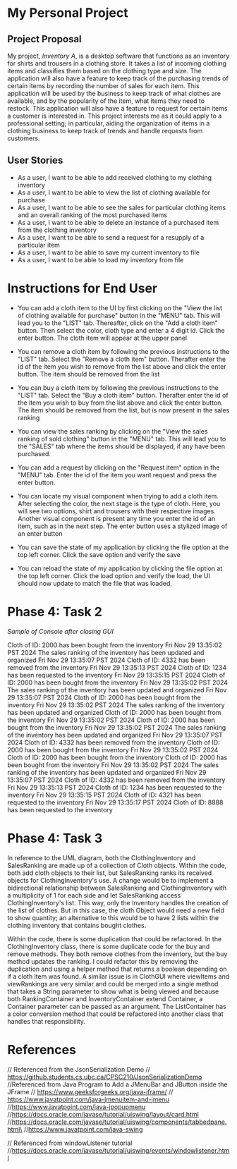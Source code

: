 # My Personal Project
## **Project Proposal**
My project, *Inventory A*, is a desktop software that functions as an inventory for shirts and trousers in a clothing store. It takes a list of incoming clothing items and classifies them based on the clothing type and size.  The application will also have a feature to keep track of the purchasing trends of certain items by recording the number of sales for each item. This application will be used by the business to keep track of what clothes are available, and by the popularity of the item, what items they need to restock. This application will also have a feature to request for certain items a customer is interested in. This project interests me as it could apply to a professional setting; in particular, aiding the organization of items in a clothing business to keep track of trends and handle requests from customers.


## **User Stories**
- As a user, I want to be able to add received clothing to my clothing inventory
- As a user, I want to be able to view the list of clothing available for purchase
- As a user, I want to be able to see the sales for particular clothing items and an overall ranking of the most purchased items
- As a user, I want to be able to delete an instance of a purchased item from the clothing inventory
- As a user, I want to be able to send a request for a resupply of a particular item
- As a user, I want to be able to save my current inventory to file
- As a user, I want to be able to load my inventory from file


# Instructions for End User

- You can  add a cloth item to the UI by first clicking on the "View the list of clothing available for purchase" button in the "MENU" tab. This will lead you to the "LIST" tab. Thereafter, click on the "Add a cloth item" button. Then select the color, cloth type and enter a 4 digit id. Click the enter button. The cloth item will appear at the upper panel
- You can remove a cloth item by following the previous instructions to the "LIST" tab. Select the "Remove a cloth item" button. Therafter enter the id of the item you wish to remove from the list above and click the enter button. The item should be removed from the list

- You can buy a cloth item by following the previous instructions to the "LIST" tab. Select the "Buy a cloth item" button. Therafter enter the id of the item you wish to buy from the list above and click the enter button. The item should be removed from the list, but is now present in the sales ranking

- You can view the sales ranking by clicking on the "View the sales ranking of sold clothing" button in the "MENU" tab. This will lead you to the "SALES" tab where the items should be displayed, if any have been purchased.
- You can add a request by clicking on the "Request item" option in the "MENU" tab. Enter the id of the item you want request and press the enter button.
- You can locate my visual component when trying to add a cloth item. After selecting the color, the next stage is the type of cloth. Here, you will see two options, shirt and trousers with their respective images. Another visual component is present any time you enter the id of an item, such as in the next step. The enter button uses a stylized image of an enter button
- You can save the state of my application by clicking the file option at the top left corner. Click the save option and verify the save
- You can reload the state of my application by clicking the file option at the top left corner. Click the load option and verify the load, the UI should now update to match the file that was loaded.



# Phase 4: Task 2
*Sample of Console after closing GUI*

Cloth of ID: 2000 has been bought from the inventory
Fri Nov 29 13:35:02 PST 2024
The sales ranking of the inventory has been updated and organized
Fri Nov 29 13:35:07 PST 2024
Cloth of ID: 4332 has been removed from the inventory
Fri Nov 29 13:35:13 PST 2024
Cloth of ID: 1234 has been requested to the inventory
Fri Nov 29 13:35:15 PST 2024
Cloth of ID: 2000 has been bought from the inventory
Fri Nov 29 13:35:02 PST 2024
The sales ranking of the inventory has been updated and organized
Fri Nov 29 13:35:07 PST 2024
Cloth of ID: 2000 has been bought from the inventory
Fri Nov 29 13:35:02 PST 2024
The sales ranking of the inventory has been updated and organized
Cloth of ID: 2000 has been bought from the inventory
Fri Nov 29 13:35:02 PST 2024
Cloth of ID: 2000 has been bought from the inventory
Fri Nov 29 13:35:02 PST 2024
The sales ranking of the inventory has been updated and organized
Fri Nov 29 13:35:07 PST 2024
Cloth of ID: 4332 has been removed from the inventory
Cloth of ID: 2000 has been bought from the inventory
Fri Nov 29 13:35:02 PST 2024
Cloth of ID: 2000 has been bought from the inventory
Cloth of ID: 2000 has been bought from the inventory
Fri Nov 29 13:35:02 PST 2024
The sales ranking of the inventory has been updated and organized
Fri Nov 29 13:35:07 PST 2024
Cloth of ID: 4332 has been removed from the inventory
Fri Nov 29 13:35:13 PST 2024
Cloth of ID: 1234 has been requested to the inventory
Fri Nov 29 13:35:15 PST 2024
Cloth of ID: 4321 has been requested to the inventory
Fri Nov 29 13:35:17 PST 2024
Cloth of ID: 8888 has been requested to the inventory




# Phase 4: Task 3
In reference to the UML diagram, both the ClothingInventory and SalesRanking are made up of a collection of Cloth objects. Within the code, both add cloth objects to their list, but SalesRanking ranks its received objects for ClothingInventory's use. A change would be to implement a bidirectional relationship between SalesRanking and ClothingInventory with a multiplicity of 1 for each side and let SalesRanking access ClothingInventory's list. This way, only the Inventory handles the creation of the list of clothes. But in this case, the cloth Object would need a new field to show quantity; an alternative to this would be to have 2 lists within the clothing inventory that contains bought clothes. 

Within the code, there is some duplication that could be refactored. In the ClothingInventory class, there is some duplicate code for the buy and remove methods. They both remove clothes from the inventory, but the buy method updates the ranking. I could refactor this by removing the duplication and using a helper method that returns a boolean depending on if a cloth item was found. A similar issue is in ClothGUI where viewItems and viewRankings are very similar and could be merged into a single method that takes a String parameter to show what is being viewed and because both RankingContainer and InventoryContainer extend Container, a Container parameter can be passed as an argument. The ListContainer has a color conversion method that could be refactored into another class that handles that responsibility.



# References
// Referenced from the JsonSerialization Demo
// https://github.students.cs.ubc.ca/CPSC210/JsonSerializationDemo
//Referenced from  Java Program to Add a JMenuBar and JButton inside the JFrame
// https://www.geeksforgeeks.org/java-jframe/
// https://www.javatpoint.com/java-jmenuitem-and-jmenu
//https://www.javatpoint.com/java-jpopupmenu
//https://docs.oracle.com/javase/tutorial/uiswing/layout/card.html
//https://docs.oracle.com/javase/tutorial/uiswing/components/tabbedpane.html\
//https://www.javatpoint.com/java-swing

// Referenced from windowListener tutorial
//https://docs.oracle.com/javase/tutorial/uiswing/events/windowlistener.html